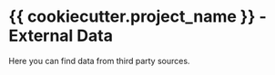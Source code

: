 # {{ cookiecutter.project_name }} - External Data

Here you can find data from third party sources.
